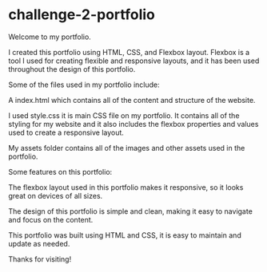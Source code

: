 # challenge-2-portfolio
Welcome to my portfolio.

I created this portfolio using HTML, CSS, and Flexbox layout. Flexbox is a tool I used for creating flexible and responsive layouts, and it has been used throughout the design of this portfolio.

Some of the files used in my portfolio include:

A index.html which contains all of the content and structure of the website.

I used style.css it is main CSS file on my portfolio. It contains all of the styling for my website and it also includes the flexbox properties and values used to create a responsive layout.

My assets folder contains all of the images and other assets used in the portfolio.

Some features on this portfolio:

The flexbox layout used in this portfolio makes it responsive, so it looks great on devices of all sizes.

The design of this portfolio is simple and clean, making it easy to navigate and focus on the content.

This portfolio was built using HTML and CSS, it is easy to maintain and update as needed.

Thanks for visiting!
